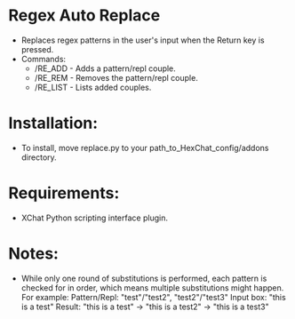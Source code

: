 Regex Auto Replace
================
* Replaces regex patterns in the user's input when the Return key is pressed.
* Commands:
  * /RE_ADD <regex pattern> <replacement> - Adds a pattern/repl couple.
  * /RE_REM <index> - Removes the pattern/repl couple.
  * /RE_LIST - Lists added couples.

Installation:
=============
* To install, move replace.py to your path_to_HexChat_config/addons directory.

Requirements:
=============
* XChat Python scripting interface plugin.

Notes:
=========
* While only one round of substitutions is performed, each pattern is checked
  for in order, which means multiple substitutions might happen. For example:
    Pattern/Repl: "test"/"test2", "test2"/"test3"
    Input box: "this is a test"
    Result: "this is a test" -> "this is a test2" -> "this is a test3"
